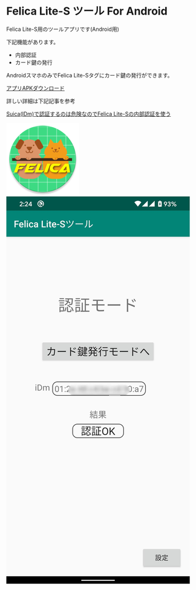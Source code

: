 # Felica Lite-S ツール For Android
Felica Lite-S用のツールアプリです(Android用)

下記機能があります。
- 内部認証
- カード鍵の発行

AndroidスマホのみでFelica Lite-Sタグにカード鍵の発行ができます。

[アプリAPKダウンロード](https://github.com/ode1022/android_felica_lite_tool/releases/download/1.0/android_felica_lite_tool.apk)


詳しい詳細は下記記事を参考

[Suica(IDm)で認証するのは危険なのでFelica Lite-Sの内部認証を使う](https://qiita.com/odetarou/items/bcd65dbfd1f68735ac30)

<img src="https://raw.githubusercontent.com/ode1022/android_felica_lite_tool/master/app/src/main/res/mipmap-xxxhdpi/ic_launcher_round.png">
<img src="https://raw.githubusercontent.com/ode1022/android_felica_lite_tool/master/docs/AppScreenShot.jpg">

